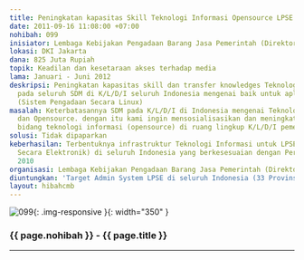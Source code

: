 ```yaml
---
title: Peningkatan kapasitas Skill Teknologi Informasi Opensource LPSE seluruh Indonesia
date: 2011-09-16 11:08:00 +07:00
nohibah: 099
inisiator: Lembaga Kebijakan Pengadaan Barang Jasa Pemerintah (Direktorat e-Procurement)
lokasi: DKI Jakarta
dana: 825 Juta Rupiah
topik: Keadilan dan kesetaraan akses terhadap media
lama: Januari - Juni 2012
deskripsi: Peningkatan kapasitas skill dan transfer knowledges Teknologi Informasi
  pada seluruh SDM di K/L/D/I seluruh Indonesia mengenai baik untuk aplikasi SPSE
  (Sistem Pengadaan Secara Linux)
masalah: Keterbatasannya SDM pada K/L/D/I di Indonesia mengenai Teknologi Informasi
  dan Opensource. dengan itu kami ingin mensosialisasikan dan meningkatkan SDM khususnya
  bidang teknologi informasi (opensource) di ruang lingkup K/L/D/I pemerintahan
solusi: Tidak dipaparkan
keberhasilan: Terbentuknya infrastruktur Teknologi Informasi untuk LPSE (Layanan Pengadaan
  Secara Elektronik) di seluruh Indonesia yang berkesesuaian dengan Perpres 54 tahun
  2010
organisasi: Lembaga Kebijakan Pengadaan Barang Jasa Pemerintah (Direktorat e-Procurement)
diuntungkan: 'Target Admin System LPSE di seluruh Indonesia (33 Provinsi 497 Kabupaten/Kota) '
layout: hibahcmb
---
```


![099](/static/img/hibahcmb/099.png){: .img-responsive }{: width="350" }

### {{ page.nohibah }} - {{ page.title }}

---
